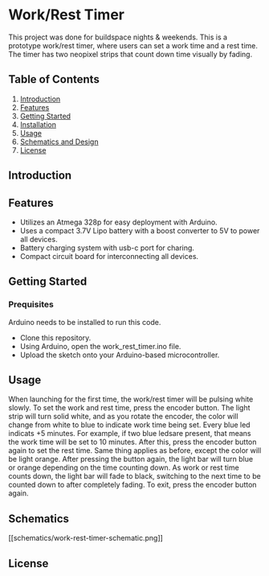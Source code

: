 # Work/Rest Timer

This project was done for buildspace nights & weekends. This is a prototype work/rest timer, where users can set
a work time and a rest time. The timer has two neopixel strips that count down time visually by fading.

## Table of Contents
1. [Introduction](#introduction)
2. [Features](#features)
3. [Getting Started](#getting-started)
4. [Installation](#installation)
5. [Usage](#usage)
6. [Schematics and Design](#schematics-and-design)
7. [License](#license)

## Introduction

## Features
- Utilizes an Atmega 328p for easy deployment with Arduino.
- Uses a compact 3.7V Lipo battery with a boost converter to 5V to power all devices.
- Battery charging system with usb-c port for charing.
- Compact circuit board for interconnecting all devices.

## Getting Started

### Prequisites
Arduino needs to be installed to run this code.
- Clone this repository.
- Using Arduino, open the work_rest_timer.ino file.
- Upload the sketch onto your Arduino-based microcontroller.

## Usage
When launching for the first time, the work/rest timer will be pulsing white slowly. To set the work and rest time, press the encoder button. The light strip will turn solid white, and as you rotate the encoder, the color will change from white to blue to indicate work time being set. Every blue led indicats +5 minutes. For example, if two blue ledsare present, that means the work time will be set to 10 minutes. After this, press the encoder button again to set the rest time. Same thing applies as before, except the color will be light orange. After pressing the button again, the light bar will turn 
blue or orange depending on the time counting down. As work or rest time counts down, the light bar will fade to black, switching to the next time to be counted down to after completely fading. To exit, press the encoder button again.

## Schematics

[[schematics/work-rest-timer-schematic.png]]

## License


